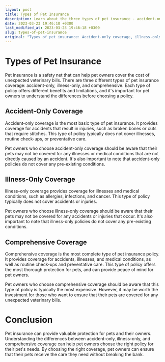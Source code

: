 ```yaml
---
layout: post
title: Types of Pet Insurance
description: Learn about the three types of pet insurance - accident-only coverage, illness-only coverage, and comprehensive coverage.
date: 2023-03-23 19:46:18 +0300
last_modified_at: 2023-03-23 19:46:18 +0300
slug: types-of-pet-insurance
original: "Types of pet insurance: Accident-only coverage, illness-only coverage, and comprehensive coverage."
---
```

# Types of Pet Insurance

Pet insurance is a safety net that can help pet owners cover the cost of unexpected veterinary bills. There are three different types of pet insurance coverage: accident-only, illness-only, and comprehensive. Each type of policy offers different benefits and limitations, and it's important for pet owners to understand the differences before choosing a policy.

## Accident-Only Coverage

Accident-only coverage is the most basic type of pet insurance. It provides coverage for accidents that result in injuries, such as broken bones or cuts that require stitches. This type of policy typically does not cover illnesses, routine check-ups, or preventative care.

Pet owners who choose accident-only coverage should be aware that their pets may not be covered for any illnesses or medical conditions that are not directly caused by an accident. It's also important to note that accident-only policies do not cover any pre-existing conditions.

## Illness-Only Coverage

Illness-only coverage provides coverage for illnesses and medical conditions, such as allergies, infections, and cancer. This type of policy typically does not cover accidents or injuries.

Pet owners who choose illness-only coverage should be aware that their pets may not be covered for any accidents or injuries that occur. It's also important to note that illness-only policies do not cover any pre-existing conditions.

## Comprehensive Coverage

Comprehensive coverage is the most complete type of pet insurance policy. It provides coverage for accidents, illnesses, and medical conditions, as well as routine check-ups and preventative care. This type of policy offers the most thorough protection for pets, and can provide peace of mind for pet owners.

Pet owners who choose comprehensive coverage should be aware that this type of policy is typically the most expensive. However, it may be worth the investment for those who want to ensure that their pets are covered for any unexpected veterinary bills.

# Conclusion

Pet insurance can provide valuable protection for pets and their owners. Understanding the differences between accident-only, illness-only, and comprehensive coverage can help pet owners choose the right policy for their pet's needs. By choosing the right coverage, pet owners can ensure that their pets receive the care they need without breaking the bank.